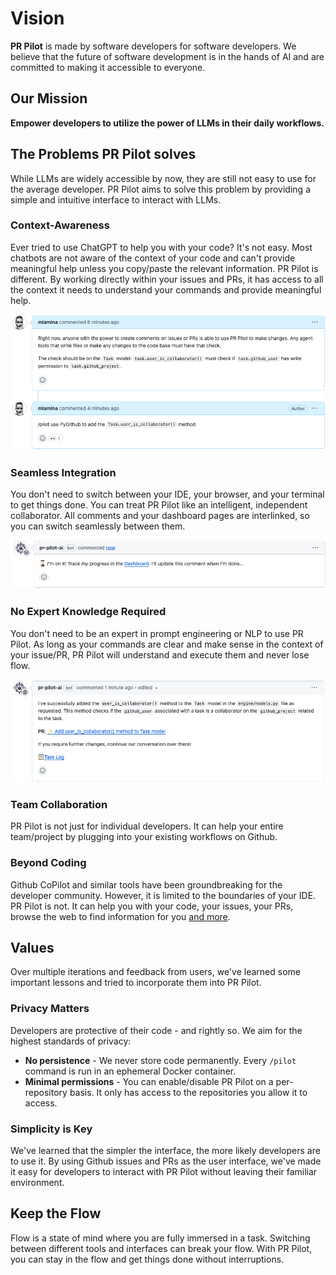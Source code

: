 # Vision

**PR Pilot** is made by software developers for software developers. We believe that the future of software development is in the hands of AI and are committed to making it accessible to everyone.

## Our Mission

**Empower developers to utilize the power of LLMs in their daily workflows.**

## The Problems PR Pilot solves

While LLMs are widely accessible by now, they are still not easy to use for the average developer. PR Pilot aims to solve this problem by providing a simple and intuitive interface to interact with LLMs.

### Context-Awareness
Ever tried to use ChatGPT to help you with your code? It's not easy. Most chatbots are not aware of the context of your code and can't provide meaningful help unless you copy/paste the relevant information.
PR Pilot is different. By working directly within your issues and PRs, it has access to all the context it needs to understand your commands and provide meaningful help.

![PR Pilot](img/context_awareness.png)


### Seamless Integration
You don't need to switch between your IDE, your browser, and your terminal to get things done. You can treat PR Pilot like an intelligent, 
independent collaborator. All comments and your dashboard pages are interlinked, so you can switch seamlessly between them.

![PR Pilot](img/waiting_screen.png)

### No Expert Knowledge Required
You don't need to be an expert in prompt engineering or NLP to use PR Pilot. As long as your commands are clear and make sense 
in the context of your issue/PR, PR Pilot will understand and execute them and never lose flow.

![A new PR has been created](img/presented_pr.png)

### Team Collaboration
PR Pilot is not just for individual developers. It can help your entire team/project by plugging into your existing workflows on Github.

### Beyond Coding
Github CoPilot and similar tools have been groundbreaking for the developer community. 
However, it is limited to the boundaries of your IDE. PR Pilot is not. It can help you with your code, 
your issues, your PRs, browse the web to find information for you [and more](roadmap).

## Values
Over multiple iterations and feedback from users, we've learned some important lessons and tried to incorporate them into PR Pilot.

### Privacy Matters
Developers are protective of their code - and rightly so. We aim for the highest standards of privacy:
* **No persistence** - We never store code permanently. Every `/pilot` command is run in an ephemeral Docker container.
* **Minimal permissions** - You can enable/disable PR Pilot on a per-repository basis. It only has access to the repositories you allow it to access.

### Simplicity is Key
We've learned that the simpler the interface, the more likely developers are to use it. By using Github issues
and PRs as the user interface, we've made it easy for developers to interact with PR Pilot without leaving their familiar environment.

## Keep the Flow
Flow is a state of mind where you are fully immersed in a task. Switching between different tools and interfaces can break your flow.
With PR Pilot, you can stay in the flow and get things done without interruptions.